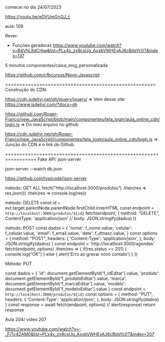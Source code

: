 comecei no dia 24/07/2023

https://youtu.be/eDVUmGnQJ_c

aula: 109

Rever:

- Funções geradoras
https://www.youtube.com/watch?v=B4VhL8dCrbw&list=PLx4x_zx8csUg_AxxbVWHEyAJ6cBdsYc0T&index=137

5 minutos
componentes/caixa_msg_personalizada

https://github.com/cfbcursos/Novo-Javascript



=====================================================
Construção do CDN: 

https://cdn.jsdelivr.net/gh/jquery/jquery/  => Vem desse site: https://www.jsdelivr.com/?docs=gh

https://github.com/Roger-Franco/new_JavaScript/blob/main/componentes/tela_login/aula_online_cdn/login.js => Do meu arquivo no github

https://cdn.jsdelivr.net/gh/Roger-Franco/new_JavaScript/componentes/tela_login/aula_online_cdn/login.js  => Junção do CDN e o link do Github

=================================================================
Fake API: json-server

json-server --watch db.json

https://github.com/typicode/json-server

método: GET ALL
  fetch("http://localhost:3000/produtos")
  .then(res => res.json())
  .then(res => console.log(res))


método: DELETE
const id = evt.target.parentNode.parentNode.firstChild.innerHTML
const endpoint = `http://localhost:3000/produtos/${id}`
      fetch(endpoint, {
      method: "DELETE",
      ContentType: 'application/json'
      // body: JSON.stringify(dados)
  })


método: POST
const dados = {
    'nome': f_nome.value,
    'celular': f_celular.value,
    'email': f_email.value,
    'date': f_dtnasc.value,
  }
  const options = {
    method: "POST",
    headers: {
      'Content-Type': 'application/json',
    },
    body: JSON.stringify(dados)
}
const endpoint = 'http://localhost:3000/agendas'
  fetch(endpoint, options)
  .then(res => {
    if(res.status == 201) {
      console.log("OK")
    } else {
      alert('Erro ao gravar novo contato')
    }
  })

  Método: PUT

  const dados = {
        'id': document.getElementById('f_idEditar').value,
        'produto': document.getElementById('f_produtoEditar').value,
        'marca': document.getElementById('f_marcaEditar').value,
        'modelo': document.getElementById('f_modeloEditar').value
      }
      const endpoint = `http://localhost:3000/produtos/${id}`
      const options = {
        method: "PUT",
        headers: {
          'Content-Type': 'application/json',
        },
        body: JSON.stringify(dados)
    }
      const response = await fetch(endpoint, options)
      // alert(response)
      return response


Aula 204/ video 207

https://www.youtube.com/watch?v=-_FiTc4ZAM0&list=PLx4x_zx8csUg_AxxbVWHEyAJ6cBdsYc0T&index=207

